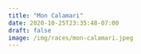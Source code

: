 ```yaml
---
title: "Mon Calamari"
date: 2020-10-25T23:35:48-07:00
draft: false
image: /img/races/mon-calamari.jpeg
---
```


